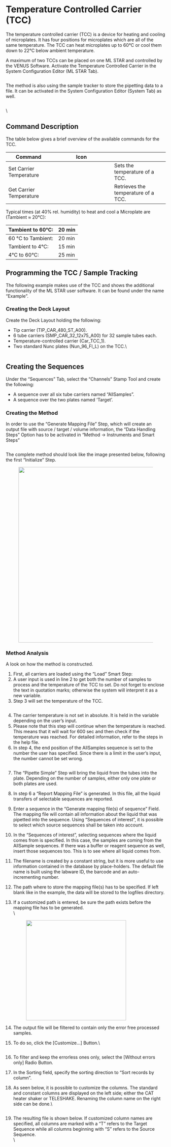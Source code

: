 # Temperature Controlled Carrier (TCC)

The temperature controlled carrier (TCC) is a device for heating and cooling of microplates. It has four positions for microplates which are all of the same temperature. The TCC can heat microplates up to 60°C or cool them down to 22°C below ambient temperature.

A maximum of two TCCs can be placed on one ML STAR and controlled by the VENUS Software. Activate the Temperature Controlled Carrier in the System Configuration Editor (ML STAR Tab).

<figure><img src="../../.gitbook/assets/image (36) (1) (1) (1) (1) (1) (1).png" alt=""><figcaption></figcaption></figure>

The method is also using the sample tracker to store the pipetting data to a file. It can be activated in the System Configuration Editor (System Tab) as well.

<figure><img src="../../.gitbook/assets/image (38) (1) (1) (1) (1) (1) (1).png" alt=""><figcaption></figcaption></figure>

\


## Command Description

The table below gives a brief overview of the available commands for the TCC.

<table><thead><tr><th>Command</th><th width="175">Icon</th><th></th></tr></thead><tbody><tr><td>Set Carrier Temperature</td><td><img src="../../.gitbook/assets/image (42) (1) (1) (1) (1) (1) (1).png" alt="" data-size="original"></td><td>Sets the temperature of a TCC.</td></tr><tr><td>Get Carrier Temperature</td><td><img src="../../.gitbook/assets/image (41) (1) (1) (1) (1) (1) (1).png" alt="" data-size="original"></td><td>Retrieves the temperature of a TCC.</td></tr></tbody></table>



Typical times (at 40% rel. humidity) to heat and cool a Microplate are (Tambient ≈ 20°C):

| Tambient to 60°C:  | 20 min |
| ------------------ | ------ |
| 60 °C to Tambient: | 20 min |
| Tambient to 4°C:   | 15 min |
| 4°C to 60°C:       | 25 min |



## Programming the TCC / Sample Tracking

The following example makes use of the TCC and shows the additional functionality of the ML STAR user software. It can be found under the name “Example”.



### Creating the Deck Layout

Create the Deck Layout holding the following:

* Tip carrier (TIP\_CAR\_480\_ST\_A00).
* 6 tube carriers (SMP\_CAR\_32\_12x75\_A00) for 32 sample tubes each.
* Temperature-controlled carrier (Car\_TCC\_1).
* Two standard Nunc plates (Nun\_96\_Fl\_L) on the TCC.\


<figure><img src="../../.gitbook/assets/image (44) (1) (1) (1) (1) (1) (1).png" alt=""><figcaption></figcaption></figure>



## Creating the Sequences

Under the “Sequences” Tab, select the “Channels” Stamp Tool and create the following:

* A sequence over all six tube carriers named “AllSamples”.
* A sequence over the two plates named ‘Target’.

### Creating the Method

In order to use the “Generate Mapping File” Step, which will create an output file with source / target / volume information, the “Data Handling Steps” Option has to be activated in “Method -> Instruments and Smart Steps”

<figure><img src="../../.gitbook/assets/image (46) (1) (1) (1) (1) (1) (1).png" alt=""><figcaption></figcaption></figure>

The complete method should look like the image presented below, following the first “Initialize” Step.

<figure><img src="../../.gitbook/assets/image (47) (1) (1) (1) (1) (1) (1).png" alt="" width="552"><figcaption></figcaption></figure>



### Method Analysis

A look on how the method is constructed.

1. First, all carriers are loaded using the “Load” Smart Step:
2. A user input is used in line 2 to get both the number of samples to process and the temperature of the TCC to set. Do not forget to enclose the text in quotation marks; otherwise the system will interpret it as a new variable.
3. Step 3 will set the temperature of the TCC.

<figure><img src="../../.gitbook/assets/image (48) (1) (1) (1) (1) (1) (1).png" alt=""><figcaption></figcaption></figure>



4. The carrier temperature is not set in absolute. It is held in the variable depending on the user’s input.
5. Please note that this step will continue when the temperature is reached. This means that it will wait for 600 sec and then check if the temperature was reached. For detailed information, refer to the steps in the help file.
6. In step 4, the end position of the AllSamples sequence is set to the number the user has specified. Since there is a limit in the user’s input, the number cannot be set wrong.

<figure><img src="../../.gitbook/assets/image (49) (1) (1) (1) (1) (1) (1).png" alt=""><figcaption></figcaption></figure>

7. The “Pipette Simple” Step will bring the liquid from the tubes into the plate. Depending on the number of samples, either only one plate or both plates are used.
8. In step 6 a “Report Mapping File” is generated. In this file, all the liquid transfers of selectable sequences are reported.&#x20;
9. Enter a sequence in the “Generate mapping file(s) of sequence” Field. The mapping file will contain all information about the liquid that was pipetted into the sequence. Using “Sequences of interest”, it is possible to select which source sequences shall be taken into account.
10. In the “Sequences of interest”, selecting sequences where the liquid comes from is specified. In this case, the samples are coming from the AllSample sequences. If there was a buffer or reagent sequence as well, insert those sequences too. This is to see where all liquid comes from.
11. The filename is created by a constant string, but it is more useful to use information contained in the database by place-holders. The default file name is built using the labware ID, the barcode and an auto-incrementing number.
12. The path where to store the mapping file(s) has to be specified. If left blank like in the example, the data will be stored to the logfiles directory.
13. If a customized path is entered, be sure the path exists before the mapping file has to be generated.\
    \


    <figure><img src="../../.gitbook/assets/image (50) (1) (1) (1) (1) (1).png" alt="" width="315"><figcaption></figcaption></figure>
14. The output file will be filtered to contain only the error free processed samples.
15. To do so, click the \[Customize…] Button.\




    <figure><img src="../../.gitbook/assets/image (51) (1) (1) (1) (1) (1).png" alt=""><figcaption></figcaption></figure>



16. To filter and keep the errorless ones only, select the \[Without errors only] Radio Button.
17. In the Sorting field, specify the sorting direction to “Sort records by column”.
18. As seen below, it is possible to customize the columns. The standard and constant columns are displayed on the left side; either the CAT heater shaker or TELESHAKE. Renaming the column name on the right side can be done.\


    <figure><img src="../../.gitbook/assets/image (52) (1) (1) (1) (1) (1).png" alt=""><figcaption></figcaption></figure>
19. The resulting file is shown below. If customized column names are specified, all columns are marked with a “T” refers to the Target Sequence while all columns beginning with “S” refers to the Source Sequence.\
    \


    <figure><img src="../../.gitbook/assets/image (53) (1) (1) (1) (1).png" alt=""><figcaption></figcaption></figure>
